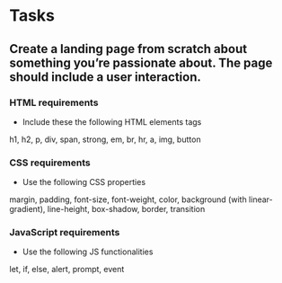 # Tasks

## Create a landing page from scratch about something you’re passionate about. The page should include a user interaction.

### HTML requirements

- Include these the following HTML elements tags

h1, h2, p, div, span, strong, em, br, hr, a, img, button

### CSS requirements

- Use the following CSS properties

margin, padding, font-size, font-weight, color, background (with linear-gradient), line-height, box-shadow, border, transition

### JavaScript requirements

- Use the following JS functionalities

let, if, else, alert, prompt, event
